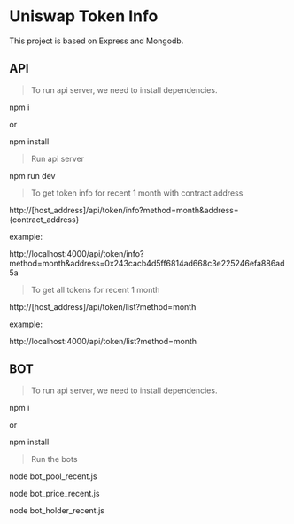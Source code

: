 # Uniswap Token Info

This project is based on Express and Mongodb.

## API

> To run api server, we need to install dependencies.

npm i

or

npm install

> Run api server

npm run dev

> To get token info for recent 1 month with contract address


http://[host_address]/api/token/info?method=month&address={contract_address}

example:

http://localhost:4000/api/token/info?method=month&address=0x243cacb4d5ff6814ad668c3e225246efa886ad5a

> To get all tokens for recent 1 month

http://[host_address]/api/token/list?method=month

example:

http://localhost:4000/api/token/list?method=month


## BOT

> To run api server, we need to install dependencies.

npm i

or

npm install

> Run the bots

node bot_pool_recent.js

node bot_price_recent.js

node bot_holder_recent.js
